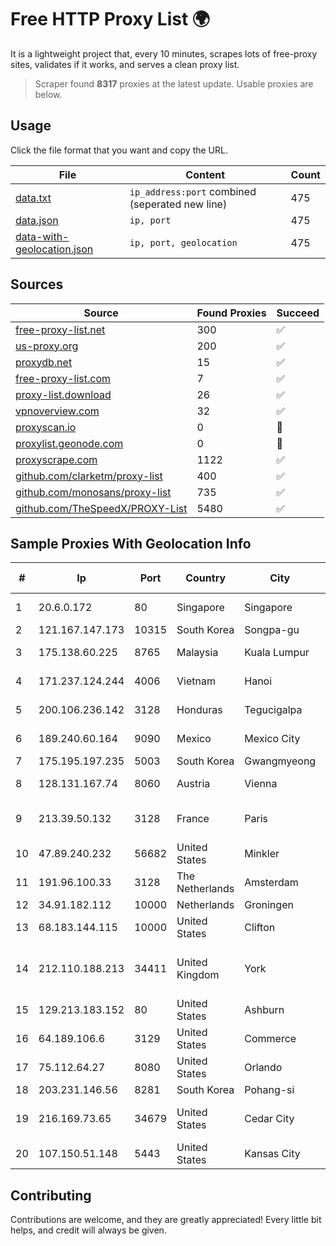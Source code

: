 
# Free HTTP Proxy List 🌍

It is a lightweight project that, every 10 minutes, scrapes lots of free-proxy sites, validates if it works, and serves a clean proxy list.


> Scraper found **8317** proxies at the latest update. Usable proxies are below.

## Usage

Click the file format that you want and copy the URL.


|File|Content|Count|
|----|-------|-----|
|[data.txt](https://raw.githubusercontent.com/themiralay/Proxy-List-World/master/data.txt)|`ip_address:port` combined (seperated new line)|475|
|[data.json](https://raw.githubusercontent.com/themiralay/Proxy-List-World/master/data.json)|`ip, port`|475|
|[data-with-geolocation.json](https://raw.githubusercontent.com/themiralay/Proxy-List-World/master/data-with-geolocation.json)|`ip, port, geolocation`|475|

## Sources

|Source|Found Proxies|Succeed|
|------|-------------|-------|
|[free-proxy-list.net](https://free-proxy-list.net)|300|✅|
|[us-proxy.org](https://www.us-proxy.org)|200|✅|
|[proxydb.net](http://proxydb.net)|15|✅|
|[free-proxy-list.com](https://free-proxy-list.com/?page=&port=&type%5B%5D=http&type%5B%5D=https&up_time=0&search=Search)|7|✅|
|[proxy-list.download](https://www.proxy-list.download/HTTP)|26|✅|
|[vpnoverview.com](https://vpnoverview.com/privacy/anonymous-browsing/free-proxy-servers)|32|✅|
|[proxyscan.io](https://www.proxyscan.io)|0|🚫|
|[proxylist.geonode.com](https://proxylist.geonode.com/api/proxy-list?limit=300&page=1&sort_by=lastChecked&sort_type=desc&protocols=http,https)|0|🚫|
|[proxyscrape.com](https://api.proxyscrape.com/v2/?request=displayproxies&protocol=http&timeout=10000&country=all&ssl=all&anonymity=all)|1122|✅|
|[github.com/clarketm/proxy-list](https://raw.githubusercontent.com/clarketm/proxy-list/master/proxy-list-raw.txt)|400|✅|
|[github.com/monosans/proxy-list](https://raw.githubusercontent.com/monosans/proxy-list/main/proxies/http.txt)|735|✅|
|[github.com/TheSpeedX/PROXY-List](https://raw.githubusercontent.com/TheSpeedX/PROXY-List/master/http.txt)|5480|✅|


## Sample Proxies With Geolocation Info

|#|Ip|Port|Country|City|Internet Service Provider|
|-|--|----|-------|----|-------------------------|
|1|20.6.0.172|80|Singapore|Singapore|Microsoft Corporation|
|2|121.167.147.173|10315|South Korea|Songpa-gu|Korea Telecom|
|3|175.138.60.225|8765|Malaysia|Kuala Lumpur|Telekom Malaysia Berhad|
|4|171.237.124.244|4006|Vietnam|Hanoi|Viettel Corporation|
|5|200.106.236.142|3128|Honduras|Tegucigalpa|Metrored S.a. De C.V.|
|6|189.240.60.164|9090|Mexico|Mexico City|Uninet S.A. de C.V.|
|7|175.195.197.235|5003|South Korea|Gwangmyeong|Korea Telecom|
|8|128.131.167.74|8060|Austria|Vienna|Technische Universitat Wien|
|9|213.39.50.132|3128|France|Paris|Interoute Communications Ltd|
|10|47.89.240.232|56682|United States|Minkler|Alibaba.com LLC|
|11|191.96.100.33|3128|The Netherlands|Amsterdam|NovoServe B.V.|
|12|34.91.182.112|10000|Netherlands|Groningen|Google LLC|
|13|68.183.144.115|10000|United States|Clifton|DigitalOcean, LLC|
|14|212.110.188.213|34411|United Kingdom|York|Bytemark Computer Consulting Ltd /19|
|15|129.213.183.152|80|United States|Ashburn|Oracle Corporation|
|16|64.189.106.6|3129|United States|Commerce|Apogee Telecom Inc.|
|17|75.112.64.27|8080|United States|Orlando|Spectrum|
|18|203.231.146.56|8281|South Korea|Pohang-si|Sejong Telecom|
|19|216.169.73.65|34679|United States|Cedar City|South Central Communications, Inc.|
|20|107.150.51.148|5443|United States|Kansas City|Nocix, LLC|



## Contributing

Contributions are welcome, and they are greatly appreciated! Every
little bit helps, and credit will always be given.

